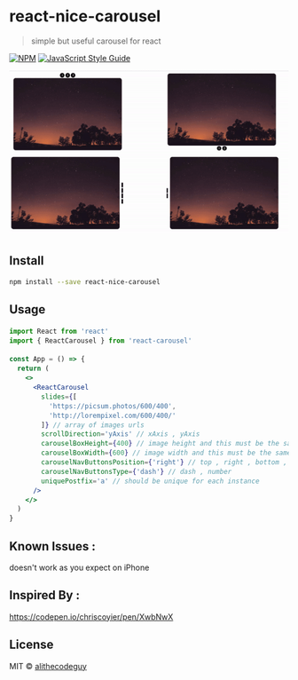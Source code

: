 # react-nice-carousel

> simple but useful carousel for react

[![NPM](https://img.shields.io/npm/v/react-nice-carousel.svg)](https://www.npmjs.com/package/react-nice-carousel) [![JavaScript Style Guide](https://img.shields.io/badge/code_style-standard-brightgreen.svg)](https://standardjs.com)

<div align="center">
    <img src="./react-nice-carousel.gif" width="550">
</div>

## Install

```bash
npm install --save react-nice-carousel
```

## Usage

```jsx
import React from 'react'
import { ReactCarousel } from 'react-carousel'

const App = () => {
  return (
    <>
      <ReactCarousel
        slides={[
          'https://picsum.photos/600/400',
          'http://lorempixel.com/600/400/'
        ]} // array of images urls
        scrollDirection='yAxis' // xAxis , yAxis
        carouselBoxHeight={400} // image height and this must be the same
        carouselBoxWidth={600} // image width and this must be the same
        carouselNavButtonsPosition={'right'} // top , right , bottom , left
        carouselNavButtonsType={'dash'} // dash , number
        uniquePostfix='a' // should be unique for each instance
      />
    </>
  )
}
```

## Known Issues :

doesn't work as you expect on iPhone

## Inspired By :

https://codepen.io/chriscoyier/pen/XwbNwX

## License

MIT © [alithecodeguy](https://github.com/alithecodeguy)
